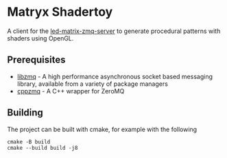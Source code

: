 # Matryx Shadertoy

A client for the [led-matrix-zmq-server](https://github.com/Knifa/led-matrix-zmq-server) to generate procedural patterns with shaders using OpenGL.

## Prerequisites

- [libzmq](https://zeromq.org/) - A high performance asynchronous socket based messaging library, available from a variety of package managers
- [cppzmq](https://github.com/zeromq/cppzmq) - A C++ wrapper for ZeroMQ

## Building

The project can be built with cmake, for example with the following
```
cmake -B build
cmake --build build -j8
```

